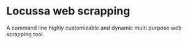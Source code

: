 # Locussa web scrapping

A command line highly customizable and dynamic multi purpose web scrapping tool.
